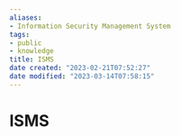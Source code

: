 ```yaml
---
aliases: 
- Information Security Management System
tags:
- public
- knowledge
title: ISMS
date created: "2023-02-21T07:52:27"
date modified: "2023-03-14T07:58:15"
---
```


# ISMS
